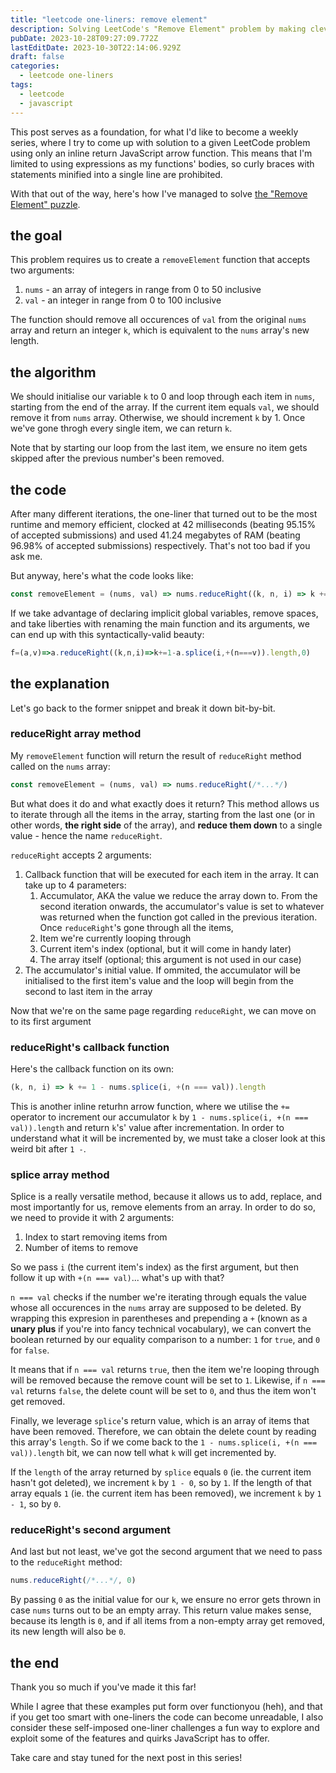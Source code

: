 ```yaml
---
title: "leetcode one-liners: remove element"
description: Solving LeetCode's "Remove Element" problem by making clever use of reduceRight and splice array methods
pubDate: 2023-10-28T09:27:09.772Z
lastEditDate: 2023-10-30T22:14:06.929Z
draft: false
categories:
  - leetcode one-liners
tags:
  - leetcode
  - javascript
---
```


This post serves as a foundation, for what I'd like to become a weekly series, where I try to come up with solution to a given LeetCode problem using only an inline return JavaScript arrow function. This means that I'm limited to using expressions as my functions' bodies, so curly braces with statements minified into a single line are prohibited.

With that out of the way, here's how I've managed to solve [the "Remove Element" puzzle](https://leetcode.com/problems/remove-element/description/).

## the goal

This problem requires us to create a `removeElement` function that accepts two arguments:

1. `nums` - an array of integers in range from 0 to 50 inclusive
2. `val` - an integer in range from 0 to 100 inclusive

The function should remove all occurences of `val` from the original `nums` array and return an integer `k`, which is equivalent to the `nums` array's new length.

## the algorithm

We should initialise our variable `k` to 0 and loop through each item in `nums`, starting from the end of the array. If the current item equals `val`, we should remove it from `nums` array. Otherwise, we should increment `k` by 1. Once we've gone throgh every single item, we can return `k`.

Note that by starting our loop from the last item, we ensure no item gets skipped after the previous number's been removed.

## the code

After many different iterations, the one-liner that turned out to be the most runtime and memory efficient, clocked at 42 milliseconds (beating 95.15% of accepted submissions) and used 41.24 megabytes of RAM (beating 96.98% of accepted submissions) respectively. That's not too bad if you ask me.

But anyway, here's what the code looks like:

```js
const removeElement = (nums, val) => nums.reduceRight((k, n, i) => k += 1 - nums.splice(i, +(n === val)).length, 0)
```

If we take advantage of declaring implicit global variables, remove spaces, and take liberties with renaming the main function and its arguments, we can end up with this syntactically-valid beauty:

```js
f=(a,v)=>a.reduceRight((k,n,i)=>k+=1-a.splice(i,+(n===v)).length,0)
```

## the explanation

Let's go back to the former snippet and break it down bit-by-bit.

### reduceRight array method

My `removeElement` function will return the result of `reduceRight` method called on the `nums` array:

```js
const removeElement = (nums, val) => nums.reduceRight(/*...*/)
```

But what does it do and what exactly does it return? This method allows us to iterate through all the items in the array, starting from the last one (or in other words, **the right side** of the array), and **reduce them down** to a single value - hence the name `reduceRight`.

`reduceRight` accepts 2 arguments:

1. Callback function that will be executed for each item in the array. It can take up to 4 parameters:
   1. Accumulator, AKA the value we reduce the array down to. From the second iteration onwards, the accumulator's value is set to whatever was returned when the function got called in the previous iteration. Once `reduceRight`'s gone through all the items,
   2. Item we're currently looping through
   3. Current item's index (optional, but it will come in handy later)
   4. The array itself (optional; this argument is not used in our case)
2. The accumulator's initial value. If ommited, the accumulator will be initialised to the first item's value and the loop will begin from the second to last item in the array

Now that we're on the same page regarding `reduceRight`, we can move on to its first argument

### reduceRight's callback function

Here's the callback function on its own:

```js
(k, n, i) => k += 1 - nums.splice(i, +(n === val)).length
```

This is another inline returhn arrow function, where we utilise the `+=` operator to increment our accumulator `k` by `1 - nums.splice(i, +(n === val)).length` and return `k`'s' value after incrementation. In order to understand what it will be incremented by, we must take a closer look at this weird bit after `1 -`.

### splice array method

Splice is a really versatile method, because it allows us to add, replace, and most importantly for us, remove elements from an array. In order to do so, we need to provide it with 2 arguments:

1. Index to start removing items from
2. Number of items to remove

So we pass `i` (the current item's index) as the first argument, but then follow it up with `+(n === val)`... what's up with that?

`n === val` checks if the number we're iterating through equals the value whose all occurences in the `nums` array are supposed to be deleted. By wrapping this expresion in parentheses and prepending a `+` (known as a **unary plus** if you're into fancy technical vocabulary), we can convert the boolean returned by our equality comparison to a number: `1` for `true`, and `0` for `false`.

It means that if `n === val` returns `true`, then the item we're looping through will be removed because the remove count will be set to `1`. Likewise, if `n === val` returns `false`, the delete count will be set to `0`, and thus the item won't get removed.

Finally, we leverage `splice`'s return value, which is an array of items that have been removed. Therefore, we can obtain the delete count by reading this array's `length`. So if we come back to the `1 - nums.splice(i, +(n === val)).length` bit, we can now tell what `k` will get incremented by.

If the `length` of the array returned by `splice` equals `0` (ie. the current item hasn't got deleted), we increment `k` by `1 - 0`, so by `1`. If the length of that array equals `1` (ie. the current item has been removed), we increment `k` by `1 - 1`, so by `0`.

### reduceRight's second argument

And last but not least, we've got the second argument that we need to pass to the `reduceRight` method:

```js
nums.reduceRight(/*...*/, 0)
```

By passing `0` as the initial value for our `k`, we ensure no error gets thrown in case `nums` turns out to be an empty array. This return value makes sense, because its length is `0`, and if all items from a non-empty array get removed, its new length will also be `0`.

## the end

Thank you so much if you've made it this far!

While I agree that these examples put form over functionyou (heh), and that if you get too smart with one-liners the code can become unreadable, I also consider these self-imposed one-liner challenges a fun way to explore and exploit some of the features and quirks JavaScript has to offer.

Take care and stay tuned for the next post in this series!
